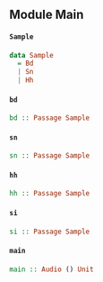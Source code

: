 ## Module Main

#### `Sample`

``` purescript
data Sample
  = Bd
  | Sn
  | Hh
```

#### `bd`

``` purescript
bd :: Passage Sample
```

#### `sn`

``` purescript
sn :: Passage Sample
```

#### `hh`

``` purescript
hh :: Passage Sample
```

#### `si`

``` purescript
si :: Passage Sample
```

#### `main`

``` purescript
main :: Audio () Unit
```


